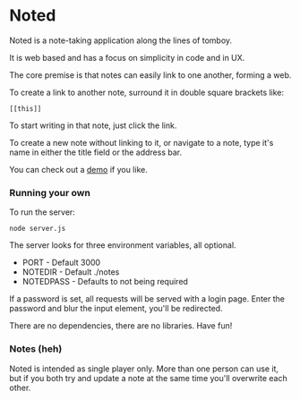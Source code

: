 # Noted

Noted is a note-taking application along the lines of tomboy.

It is web based and has a focus on simplicity in code and in UX.

The core premise is that notes can easily link to one another, forming a web.

To create a link to another note, surround it in double square brackets like:

`[[this]]`

To start writing in that note, just click the link.

To create a new note without linking to it, or navigate to a note, type it's name in either the title field or the address bar.

You can check out a [demo](http://noted-demo.davidbanham.com/) if you like.

### Running your own

To run the server:

`node server.js`

The server looks for three environment variables, all optional.

* PORT - Default 3000
* NOTEDIR - Default ./notes
* NOTEDPASS - Defaults to not being required

If a password is set, all requests will be served with a login page. Enter the password and blur the input element, you'll be redirected.

There are no dependencies, there are no libraries. Have fun!

### Notes (heh)

Noted is intended as single player only. More than one person can use it, but if you both try and update a note at the same time you'll overwrite each other.
